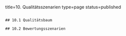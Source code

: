 title=10. Qualitätsszenarien
type=page
status=published
~~~~~~

## 10.1 Qualitätsbaum

## 10.2 Bewertungsszenarien
